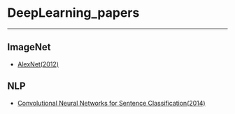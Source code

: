 # DeepLearning_papers
---
## ImageNet
- [AlexNet(2012)](https://github.com/yanggyu17/DeepLearning_papers/blob/master/note/ImageNet_Classification_with_Deep_Convolutional_Neural_Networks(AlexNet).md)

## NLP
- [Convolutional Neural Networks for Sentence Classification(2014)](https://github.com/yanggyu17/DeepLearning_papers/blob/master/note/CNN4SentenceClassification.md)
